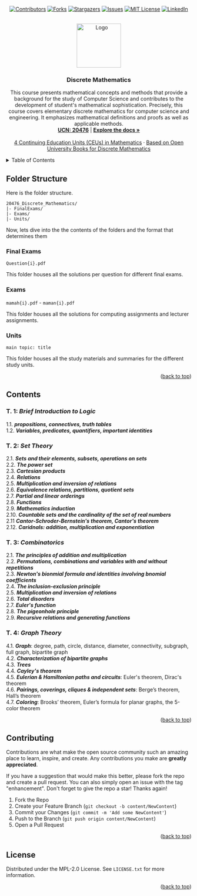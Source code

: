 <!-- Improved compatibility of back to top link: See: https://github.com/othneildrew/Best-README-Template/pull/73 -->
<a name="readme-top"></a>
<!--
*** Thanks for checking out the Best-README-Template. If you have a suggestion
*** that would make this better, please fork the repo and create a pull request
*** or simply open an issue with the tag "enhancement".
*** Don't forget to give the project a star!
*** Thanks again! Now go create something AMAZING! :D
-->



<!-- PROJECT SHIELDS -->
<!--
*** I'm using markdown "reference style" links for readability.
*** Reference links are enclosed in brackets [ ] instead of parentheses ( ).
*** See the bottom of this document for the declaration of the reference variables
*** for contributors-url, forks-url, etc. This is an optional, concise syntax you may use.
*** https://www.markdownguide.org/basic-syntax/#reference-style-links
-->
<div align="center">

[![Contributors][contributors-shield]][contributors-url]
[![Forks][forks-shield]][forks-url]
[![Stargazers][stars-shield]][stars-url]
[![Issues][issues-shield]][issues-url]
[![MIT License][license-shield]][license-url]
[![LinkedIn][linkedin-shield]][linkedin-url]

</div>


<!-- PROJECT LOGO -->
<br />
<div align="center">
  <a href="https://github.com/ladunjexa/20476_Discrete_Mathematics">
    <img src="https://cdn-icons-png.flaticon.com/512/5169/5169334.png" alt="Logo" width="120" height="120">
  </a>

<h3 align="center">Discrete Mathematics</h3>
  <p align="center">
    This course presents mathematical concepts and methods that provide a background for the study of Computer Science and contributes to the development of student's mathematical sophistication.
    Precisely, this course covers elementary discrete mathematics for computer science and engineering. It emphasizes mathematical definitions and proofs as well as applicable methods.
    <br />
    <a href="https://github.com/ladunjexa/20476_Discrete_Mathematics"><strong>UCN: 20476</strong></a> |
    <a href="https://github.com/ladunjexa/20476_Discrete_Mathematics"><strong>Explore the docs »</strong></a>
    <br />
    <br />
    <a href="https://github.com/ladunjexa/20476_Discrete_Mathematics/issues">4 Continuing Education Units (CEUs) in Mathematics</a>
    ·
    <a href="https://github.com/ladunjexa/20476_Discrete_Mathematics/issues">Based on Open University Books for Discrete Mathematics</a>
  </p>
</div>

<!-- TABLE OF CONTENTS -->
<details>
  <summary>Table of Contents</summary>
  <ol>
    <li>
      <a href="#folder-structure">Folder Structure</a>
    </li>
    <li><a href="#contents">Contents</a></li>
    <li><a href="#contributing">Contributing</a></li>
    <li><a href="#license">License</a></li>
  </ol>
</details>

<!-- FOLDER STRUCTURE -->
## Folder Structure

Here is the folder structure.
```
20476_Discrete_Mathematics/
|- FinalExams/
|- Exams/
|- Units/
```

Now, lets dive into the the contents of the folders and the format that determines them

### Final Exams

`Question{i}.pdf`

This folder houses all the solutions per question for different final exams.

### Exams

`mamah{i}.pdf` - `maman{i}.pdf`

This folder houses all the solutions for computing assignments and lecturer assignments.

### Units
`main topic: title`

This folder houses all the study materials and summaries for the different study units.

<p align="right">(<a href="#readme-top">back to top</a>)</p>

<!-- CONTENTS -->
## Contents

### T. 1: *Brief Introduction to Logic*

1.1. ***propositions, connectives, truth tables***\
1.2. ***Variables, predicates, quantifiers, important identities***
    
### T. 2: *Set Theory*

2.1. ***Sets and their elements, subsets, operations on sets***\
2.2. ***The power set***\
2.3. ***Cartesian products***\
2.4. ***Relations***\
2.5. ***Multiplication and inversion of relations***\
2.6. ***Equivalence relations, partitions, quotient sets***\
2.7. ***Partial and linear orderings***\
2.8. ***Functions***\
2.9. ***Mathematics induction***\
2.10. ***Countable sets and the cardinality of the set of real numbers***\
2.11 ***Cantor-Schroder-Bernstein's theorem, Cantor's theorem***\
2.12. ***Caridnals: addition, multiplication and exponentiation***

### T. 3: *Combinatorics*

2.1. ***The principles of addition and multiplication***\
2.2. ***Permutations, combinations and variables with and without repetitions***\
2.3. ***Newton's bionmial formula and identities involving bnomial coefficients***\
2.4. ***The inclusion-exclusion principle***\
2.5. ***Multiplication and inversion of relations***\
2.6. ***Total disorders***\
2.7. ***Euler's function***\
2.8. ***The pigeonhole principle***\
2.9. ***Recursive relations and generating functions***

### T. 4: *Graph Theory*

4.1. ***Graph***: degree, path, circle, distance, diameter, connectivity, subgraph, full graph, bipartite graph\
4.2. ***Characterization of bipartite graphs***\
4.3. ***Trees***\
4.4. ***Cayley's theorem***\
4.5. ***Eulerian & Hamiltonian paths and circuits***: Euler's theorem, Dirac's theorem\
4.6. ***Pairings, coverings, cliques & independent sets***: Berge’s theorem, Hall’s theorem\
4.7. ***Coloring***: Brooks’ theorem, Euler’s formula for planar graphs, the 5-color theorem

<p align="right">(<a href="#readme-top">back to top</a>)</p>

<!-- CONTRIBUTING -->
## Contributing

Contributions are what make the open source community such an amazing place to learn, inspire, and create. Any contributions you make are **greatly appreciated**.

If you have a suggestion that would make this better, please fork the repo and create a pull request. You can also simply open an issue with the tag "enhancement".
Don't forget to give the repo a star! Thanks again!

1. Fork the Repo
2. Create your Feature Branch (`git checkout -b content/NewContent`)
3. Commit your Changes (`git commit -m 'Add some NewContent'`)
4. Push to the Branch (`git push origin content/NewContent`)
5. Open a Pull Request

<p align="right">(<a href="#readme-top">back to top</a>)</p>

<!-- LICENSE -->
## License

Distributed under the MPL-2.0 License. See `LICENSE.txt` for more information.

<p align="right">(<a href="#readme-top">back to top</a>)</p>

<!-- MARKDOWN LINKS & IMAGES -->
<!-- https://www.markdownguide.org/basic-syntax/#reference-style-links -->
[contributors-shield]: https://img.shields.io/github/contributors/ladunjexa/20476_Discrete_Mathematics.svg?style=for-the-badge
[contributors-url]: https://github.com/ladunjexa/20476_Discrete_Mathematics/graphs/contributors
[forks-shield]: https://img.shields.io/github/forks/ladunjexa/20476_Discrete_Mathematics.svg?style=for-the-badge
[forks-url]: https://github.com/ladunjexa/20476_Discrete_Mathematics/network/members
[stars-shield]: https://img.shields.io/github/stars/ladunjexa/20476_Discrete_Mathematics.svg?style=for-the-badge
[stars-url]: https://github.com/ladunjexa/20476_Discrete_Mathematics/stargazers
[issues-shield]: https://img.shields.io/github/issues/ladunjexa/20476_Discrete_Mathematics.svg?style=for-the-badge
[issues-url]: https://github.com/ladunjexa/20476_Discrete_Mathematics/issues
[license-shield]: https://img.shields.io/github/license/ladunjexa/20476_Discrete_Mathematics.svg?style=for-the-badge
[license-url]: https://github.com/ladunjexa/20476_Discrete_Mathematics/blob/master/LICENSE.txt
[linkedin-shield]: https://img.shields.io/badge/-LinkedIn-black.svg?style=for-the-badge&logo=linkedin&colorB=555
[linkedin-url]: https://linkedin.com/in/lironabutbul
[product-screenshot]: images/screenshot.png
[Assembly]: https://img.shields.io/badge/Assembly-20232A?style=for-the-badge&logo=assembly&logoColor=61DAFB
[Assembly-url]: https://www.tutorialspoint.com/assembly_programming/assembly_introduction.htm
[EasyCPU]: https://img.shields.io/badge/EasyCPU-DD0031?style=for-the-badge&logo=easycpu&logoColor=white
[EasyCPU-url]: https://citeseerx.ist.psu.edu/viewdoc/download?doi=10.1.1.622.4315&rep=rep1&type=pdf
